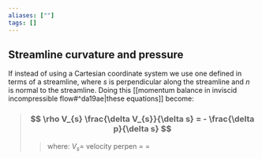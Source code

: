 ```yaml
---
aliases: [""]
tags: []
---
```


## Streamline curvature and pressure

If instead of using a Cartesian coordinate system we use one defined in terms of a streamline, where $s$ is perpendicular along the streamline and $n$ is normal to the streamline. Doing this [[momentum balance in inviscid incompressible flow#^da19ae|these equations]] become:

> ### $$ \rho V_{s} \frac{\delta V_{s}}{\delta s} = - \frac{\delta p}{\delta s} $$ 
>> where:
>> $V_{s}=$ velocity perpen 
>> $=$
>> $=$


